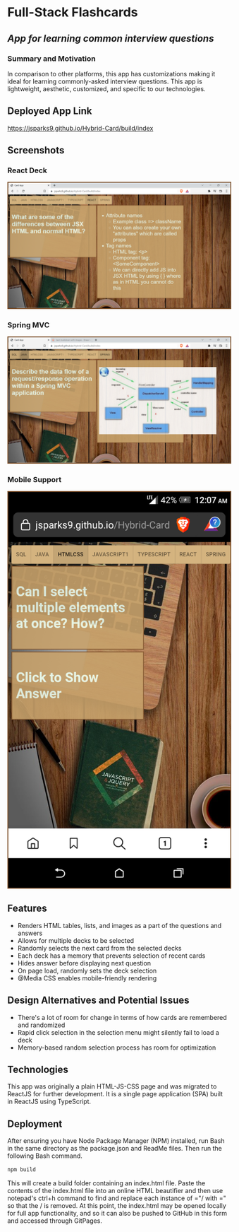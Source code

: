 # Full-Stack Flashcards
## _App for learning common interview questions_

### Summary and Motivation
In comparison to other platforms, this app has customizations making it ideal for learning commonly-asked interview questions. This app is lightweight, aesthetic, customized, and specific to our technologies. 

## Deployed App Link
<div>
<a href="https://jsparks9.github.io/Hybrid-Card/build/index" target="_blank">https://jsparks9.github.io/Hybrid-Card/build/index</a>
</div>

## Screenshots
### React Deck
<kbd>
<img src="https://raw.githubusercontent.com/jsparks9/Hybrid-Card/main/imgs/sc1.png" style='border: 2px solid #80532d;' alt="React Deck">
</kbd>

### Spring MVC
<kbd>
<img src="https://raw.githubusercontent.com/jsparks9/Hybrid-Card/main/imgs/sc2.png" style='border: 2px solid #80532d;' alt="Spring Deck">
</kbd>

### Mobile Support
<kbd>
<img src="https://raw.githubusercontent.com/jsparks9/Hybrid-Card/main/imgs/sc3.png" style='border: 2px solid #80532d;' alt="Mobile Support">
</kbd>

## Features
- Renders HTML tables, lists, and images as a part of the questions and answers
- Allows for multiple decks to be selected
- Randomly selects the next card from the selected decks
- Each deck has a memory that prevents selection of recent cards
- Hides answer before displaying next question
- On page load, randomly sets the deck selection
- @Media CSS enables mobile-friendly rendering

## Design Alternatives and Potential Issues

- There's a lot of room for change in terms of how cards are remembered and randomized
- Rapid click selection in the selection menu might silently fail to load a deck
- Memory-based random selection process has room for optimization

## Technologies 
This app was originally a plain HTML-JS-CSS page and was migrated to ReactJS for further development. It is a single page application (SPA) built in ReactJS using TypeScript. 

## Deployment
After ensuring you have Node Package Manager (NPM) installed, run Bash in the same directory as the package.json and ReadMe files. Then run the following Bash command.
```sh
npm build
```
This will create a build folder containing an index.html file. Paste the contents of the index.html file into an online HTML beautifier and then use notepad's ctrl+h command to find and replace each instance of ="/ with =" so that the / is removed. At this point, the index.html may be opened locally for full app functionality, and so it can also be pushed to GitHub in this form and accessed through GitPages. 
